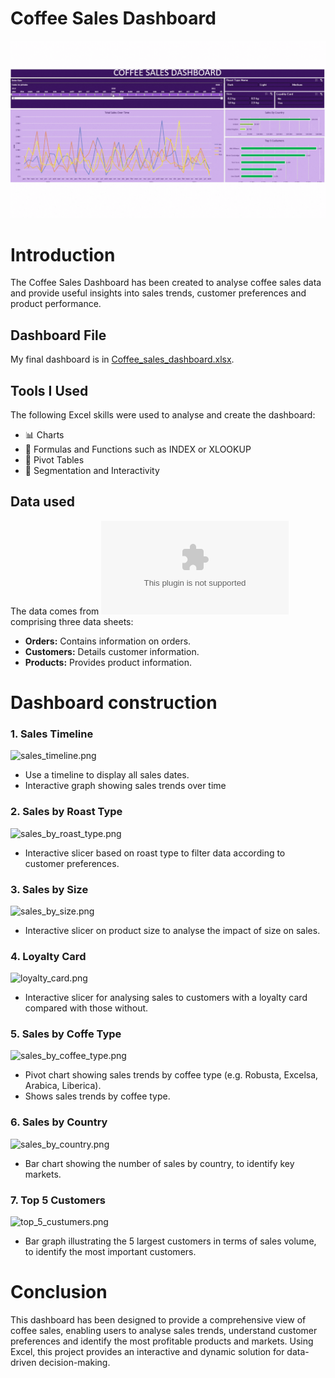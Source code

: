 
# **Coffee Sales Dashboard**

![Coffee_sales_dashboard.png](Coffee_sales_dashboard.gif)

# Introduction

The Coffee Sales Dashboard has been created to analyse coffee sales data and provide useful insights into sales trends, customer preferences and product performance.

## Dashboard File
My final dashboard is in [Coffee_sales_dashboard.xlsx](Coffee_sales_dashboard.xlsx).

## Tools I Used

The following Excel skills were used to analyse and create the dashboard:
- 📊 Charts
- 🧮 Formulas and Functions such as INDEX or XLOOKUP
- 🔢 Pivot Tables
- 🎯 Segmentation and Interactivity

## Data used

The data comes from ![coffeeOrdersData.xlsx](coffeeOrdersData.xlsx) comprising three data sheets:
- **Orders:** Contains information on orders.
- **Customers:** Details customer information.
- **Products:** Provides product information.

# Dashboard construction

### 1. Sales Timeline

![sales_timeline.png](sales_timeline.png)

- Use a timeline to display all sales dates.
- Interactive graph showing sales trends over time


### 2. Sales by Roast Type

![sales_by_roast_type.png](sales_by_roast_type.png)

- Interactive slicer based on roast type to filter data according to customer preferences.

### 3. Sales by Size

![sales_by_size.png](sales_by_size.png)

- Interactive slicer on product size to analyse the impact of size on sales.

### 4. Loyalty Card

![loyalty_card.png](loyalty_card.png)

- Interactive slicer for analysing sales to customers with a loyalty card compared with those without.

### 5. Sales by Coffe Type

![sales_by_coffee_type.png](sales_by_coffee_type.png)

- Pivot chart showing sales trends by coffee type (e.g. Robusta, Excelsa, Arabica, Liberica).
- Shows sales trends by coffee type.

### 6. Sales by Country

![sales_by_country.png](sales_by_country.png)

- Bar chart showing the number of sales by country, to identify key markets.

### 7. Top 5 Customers

![top_5_custumers.png](top_5_custumers.png)

- Bar graph illustrating the 5 largest customers in terms of sales volume, to identify the most important customers.


# Conclusion

This dashboard has been designed to provide a comprehensive view of coffee sales, enabling users to analyse sales trends, understand customer preferences and identify the most profitable products and markets. Using Excel, this project provides an interactive and dynamic solution for data-driven decision-making.